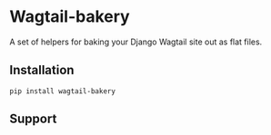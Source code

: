 # Wagtail-bakery

A set of helpers for baking your Django Wagtail site out as flat files.

## Installation

```
pip install wagtail-bakery
```

## Support
